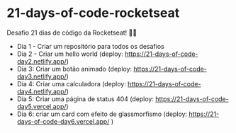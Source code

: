 # 21-days-of-code-rocketseat
Desafio 21 dias de código da Rocketseat! 🧱🚀

- Dia 1 - Criar um repositório para todos os desafios
- Dia 2 - Criar um hello world (deploy: https://21-days-of-code-day2.netlify.app/)
- Dia 3: Criar um botão animado (deploy: https://21-days-of-code-day3.netlify.app/)
- Dia 4: Criar uma calculadora (deploy: https://21-days-of-code-day4.netlify.app/)
- Dia 5: Criar uma página de status 404 (deploy: https://21-days-of-code-day5.vercel.app/)
- Dia 6: criar um card com efeito de glassmorfismo (deploy: https://21-days-of-code-day6.vercel.app/
)